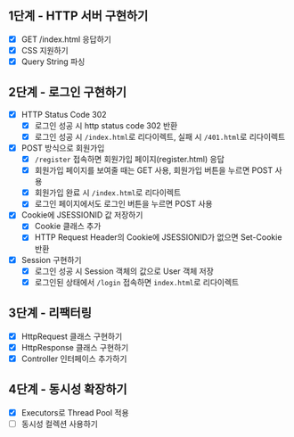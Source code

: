 ## 1단계 - HTTP 서버 구현하기

- [x] GET /index.html 응답하기
- [x] CSS 지원하기
- [x] Query String 파싱

## 2단계 - 로그인 구현하기

- [x] HTTP Status Code 302
  - [x] 로그인 성공 시 http status code 302 반환
  - [x] 로그인 성공 시 `/index.html`로 리다이렉트, 실패 시 `/401.html`로 리다이렉트
- [x] POST 방식으로 회원가입
  - [x] `/register` 접속하면 회원가입 페이지(register.html) 응답
  - [x] 회원가입 페이지를 보여줄 때는 GET 사용, 회원가입 버튼을 누르면 POST 사용
  - [x] 회원가입 완료 시 `/index.html`로 리다이렉트
  - [x] 로그인 페이지에서도 로그인 버튼을 누르면 POST 사용
- [x] Cookie에 JSESSIONID 값 저장하기
  - [x] Cookie 클래스 추가
  - [x] HTTP Request Header의 Cookie에 JSESSIONID가 없으면 Set-Cookie 반환
- [x] Session 구현하기
  - [x] 로그인 성공 시 Session 객체의 값으로 User 객체 저장 
  - [x] 로그인된 상태에서 `/login` 접속하면 `index.html`로 리다이렉트

## 3단계 - 리팩터링 

- [x] HttpRequest 클래스 구현하기
- [x] HttpResponse 클래스 구현하기
- [x] Controller 인터페이스 추가하기

## 4단계 - 동시성 확장하기

- [x] Executors로 Thread Pool 적용
- [ ] 동시성 컬렉션 사용하기
